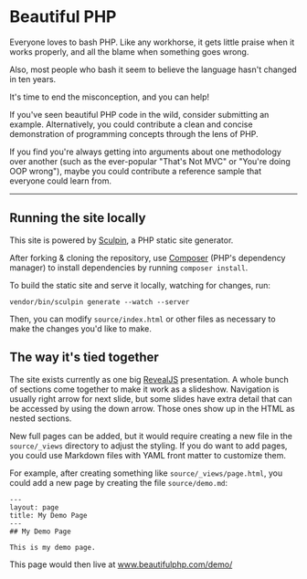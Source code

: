 Beautiful PHP
=============

Everyone loves to bash PHP. Like any workhorse, it gets little praise when it works properly, and all the blame when something goes wrong.

Also, most people who bash it seem to believe the language hasn't changed in ten years.

It's time to end the misconception, and you can help!

If you've seen beautiful PHP code in the wild, consider submitting an example. Alternatively, you could contribute a clean and concise demonstration of programming concepts through the lens of PHP.

If you find you're always getting into arguments about one methodology over another (such as the ever-popular "That's Not MVC" or "You're doing OOP wrong"), maybe you could contribute a reference sample that everyone could learn from.

---

## Running the site locally

This site is powered by [Sculpin](https://sculpin.io/), a PHP static site generator.

After forking & cloning the repository, use [Composer](https://getcomposer.org/) (PHP's dependency manager) to install dependencies by running `composer install`.

To build the static site and serve it locally, watching for changes, run:

```
vendor/bin/sculpin generate --watch --server
```

Then, you can modify `source/index.html` or other files as necessary to make the changes you'd like to make.

## The way it's tied together

The site exists currently as one big [RevealJS](https://revealjs.com/) presentation. A whole bunch of sections come together to make it work as a slideshow. Navigation is usually right arrow for next slide, but some slides have extra detail that can be accessed by using the down arrow. Those ones show up in the HTML as nested sections.

New full pages can be added, but it would require creating a new file in the `source/_views` directory to adjust the styling. If you do want to add pages, you could use Markdown files with YAML front matter to customize them.

For example, after creating something like `source/_views/page.html`, you could add a new page by creating the file `source/demo.md`:

```
---
layout: page
title: My Demo Page
---
## My Demo Page

This is my demo page.
```

This page would then live at www.beautifulphp.com/demo/
